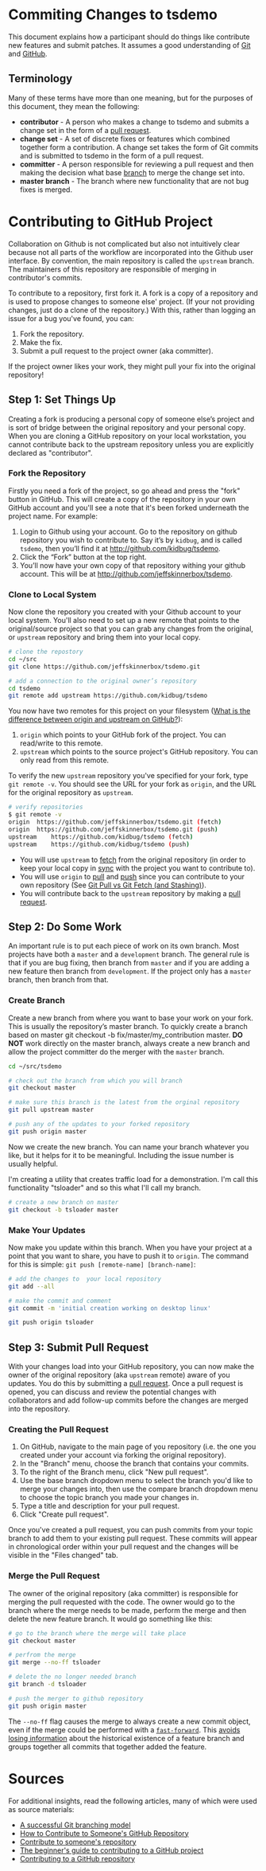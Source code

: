 # Commiting Changes to tsdemo
This document explains how a participant should do things like contribute new features and submit patches.
It assumes a good understanding of [Git][12] and [GitHub][11].

## Terminology
Many of these terms have more than one meaning, but for the purposes of this document,
they mean the following:

* **contributor** - A person who makes a change to tsdemo and submits a change set in the form of a [pull request][04].
* **change set** - A set of discrete fixes or features which combined together form a contribution.
A change set takes the form of Git commits and is submitted to tsdemo in the form of a pull request.
* **committer** - A person responsible for reviewing a pull request
and then making the decision what base [branch][10] to merge the change set into.
* **master branch** - The branch where new functionality that are not bug fixes is merged.

# Contributing to GitHub Project
Collaboration on Github is not complicated but also not intuitively clear
because not all parts of the workflow are incorporated into the Github user interface.
By convention, the main repository is called the `upstream` branch.
The maintainers of this repository are responsible of merging in contributor's commits.

To contribute to a repository, first fork it.
A fork is a copy of a repository and is used to propose changes to someone else' project.
(If your not providing changes, just do a clone of the repository.)
With this, rather than logging an issue for a bug you've found, you can:

1. Fork the repository.
1. Make the fix.
1. Submit a pull request to the project owner (aka committer).

If the project owner likes your work,
they might pull your fix into the original repository!

## Step 1: Set Things Up
Creating a fork is producing a personal copy of someone else’s project
and is sort of bridge between the original repository and your personal copy.
When you are cloning a GitHub repository on your local workstation,
you cannot contribute back to the upstream repository unless you are explicitly declared as "contributor".

### Fork the Repository
Firstly you need a fork of the project,
so go ahead and press the "fork" button in GitHub.
This will create a copy of the repository in your own GitHub account
and you'll see a note that it's been forked underneath the project name.
For example:

1. Login to Github using your account.  Go to the repository on github repository you wish to contribute to.  Say it’s by `kidbug`, and is called `tsdemo`, then you’ll find it at http://github.com/kidbug/tsdemo.
1. Click the “Fork” button at the top right.
1. You’ll now have your own copy of that repository withing your github account.  This will be at http://github.com/jeffskinnerbox/tsdemo.

### Clone to Local System
Now clone the repository you created with your Github account to your local system.
You'll also need to set up a new remote that points to the original/source project
so that you can grab any changes from the original, or `upstream` repository
and bring them into your local copy.

```bash
# clone the repostory
cd ~/src
git clone https://github.com/jeffskinnerbox/tsdemo.git

# add a connection to the original owner’s repository
cd tsdemo
git remote add upstream https://github.com/kidbug/tsdemo
```

You now have two remotes for this project on your filesystem
([What is the difference between origin and upstream on GitHub?][01]):

1. `origin` which points to your GitHub fork of the project. You can read/write to this remote.
1. `upstream` which points to the source project's GitHub repository. You can only read from this remote.

To verify the new `upstream` repository you've specified for your fork,
type `git remote -v`.
You should see the URL for your fork as `origin`,
and the URL for the original repository as `upstream`.

```bash
# verify repositories
$ git remote -v
origin	https://github.com/jeffskinnerbox/tsdemo.git (fetch)
origin	https://github.com/jeffskinnerbox/tsdemo.git (push)
upstream	https://github.com/kidbug/tsdemo (fetch)
upstream	https://github.com/kidbug/tsdemo (push)
```

* You will use `upstream` to [fetch][02] from the original repository (in order to keep your local copy in [sync][05] with the project you want to contribute to).
* You will use `origin` to [pull][02] and [push][03] since you can contribute to your own repository
(See [Git Pull vs Git Fetch (and Stashing)][06]).
* You will contribute back to the `upstream` repository by making a [pull request][04].

## Step 2: Do Some Work
An important rule is to put each piece of work on its own branch.
Most projects have both a `master` and a `development` branch.
The general rule is that if you are bug fixing,
then branch from `master` and if you are adding a new feature then branch from `development`.
If the project only has a `master` branch, then branch from that.

### Create Branch
Create a new branch from where you want to base your work on your fork.
This is usually the repository’s master branch.
To quickly create a branch based on master
git checkout -b fix/master/my_contribution master.
**DO NOT** work directly on the master branch,
always create a new branch and allow the project committer do the merger with the `master` branch.

```bash
cd ~/src/tsdemo

# check out the branch from which you will branch
git checkout master

# make sure this branch is the latest from the orginal repository
git pull upstream master

# push any of the updates to your forked repository
git push origin master
```

Now we create the new branch.
You can name your branch whatever you like,
but it helps for it to be meaningful.
Including the issue number is usually helpful.

I'm creating a utility that creates traffic load for a demonstration.
I'm call this functionality "tsloader" and so this what I'll call my branch.

```bash
# create a new branch on master
git checkout -b tsloader master
```

### Make Your Updates
Now make you update within this branch.
When you have your project at a point that you want to share, you have to push it to `origin`.
The command for this is simple: `git push [remote-name] [branch-name]`:

```bash
# add the changes to  your local repository
git add --all

# make the commit and comment
git commit -m 'initial creation working on desktop linux'

git push origin tsloader
```

## Step 3: Submit Pull Request
With your changes load into your GitHub repository,
you can now make the owner of the original repository (aka `upstream` remote)
aware of you updates.
You do this by submitting a [pull request][07].
Once a pull request is opened,
you can discuss and review the potential changes with collaborators
and add follow-up commits before the changes are merged into the repository.

### Creating the Pull Request
1. On GitHub, navigate to the main page of you repository (i.e. the one you created under your account via forking the original repository).
1. In the "Branch" menu, choose the branch that contains your commits.
1. To the right of the Branch menu, click "New pull request".
1. Use the base branch dropdown menu to select the branch you'd like to merge your changes into, then use the compare branch dropdown menu to choose the topic branch you made your changes in.
1. Type a title and description for your pull request.
1. Click "Create pull request".

Once you've created a pull request,
you can push commits from your topic branch to add them to your existing pull request.
These commits will appear in chronological order within your pull request
and the changes will be visible in the "Files changed" tab.

### Merge the Pull Request
The owner of the original repository (aka committer) is responsible for merging the pull requested with the code.
The owner would go to the branch where the merge needs to be made,
perform the merge and then delete the new feature branch.
It would go something like this:

```bash
# go to the branch where the merge will take place
git checkout master

# perfrom the merge
git merge --no-ff tsloader

# delete the no longer needed branch
git branch -d tsloader

# push the merger to github repository
git push origin master
```

The `--no-ff` flag causes the merge to always create a new commit object,
even if the merge could be performed with a [`fast-forward`][09].
This [avoids losing information][08] about the historical existence of a feature branch
and groups together all commits that together added the feature.

# Sources
For additional insights, read the following articles, many of which were used as source materials:

* [A successful Git branching model](http://nvie.com/posts/a-successful-git-branching-model/)
* [How to Contribute to Someone's GitHub Repository](https://www.youtube.com/watch?v=yr6IzOGoMsQ)
* [Contribute to someone's repository](http://kbroman.org/github_tutorial/pages/fork.html)
* [The beginner's guide to contributing to a GitHub project](https://akrabat.com/the-beginners-guide-to-contributing-to-a-github-project/)
* [Contributing to a GitHub repository](https://docs.mendix.com/howto50/contributing-to-a-github-repository)



[01]:http://stackoverflow.com/questions/9257533/what-is-the-difference-between-origin-and-upstream-on-github/9257901#9257901
[02]:https://help.github.com/articles/fetching-a-remote/
[03]:https://help.github.com/articles/pushing-to-a-remote/
[04]:https://help.github.com/articles/about-pull-requests/
[05]:https://help.github.com/articles/syncing-a-fork/
[06]:http://codeahoy.com/2016/04/18/10-git-pull-vs-git-fetch-(and-stashing)/
[07]:https://help.github.com/articles/creating-a-pull-request/
[08]:http://stackoverflow.com/questions/2850369/why-does-git-fast-forward-merges-by-default
[09]:https://ariya.io/2013/09/fast-forward-git-merge
[10]:https://guides.github.com/introduction/flow/
[11]:https://guides.github.com/activities/hello-world/
[12]:https://git-scm.com/
[13]:
[14]:
[15]:
[16]:
[17]:
[18]:
[19]:
[20]:
